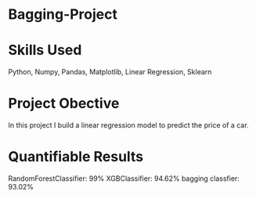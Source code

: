 # Bagging-Project
# Skills Used
Python, Numpy, Pandas, Matplotlib, Linear Regression, Sklearn

# Project Obective 
In this project I build a linear regression model to predict the price of a car.

# Quantifiable Results
RandomForestClassifier: 99%
XGBClassifier: 94.62%
bagging classfier: 93.02%
